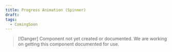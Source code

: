 ```yaml
---
title: Progress Animation (Spinner)
draft: 
tags:
  - ComingSoon
---
```

> [!Danger] Component not yet created or documented.
> We are working on getting this component documented for use.

